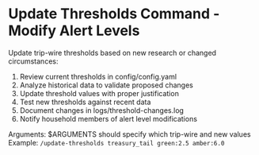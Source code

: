 # Update Thresholds Command - Modify Alert Levels

Update trip-wire thresholds based on new research or changed circumstances:

1. Review current thresholds in config/config.yaml
2. Analyze historical data to validate proposed changes
3. Update threshold values with proper justification
4. Test new thresholds against recent data
5. Document changes in logs/threshold-changes.log
6. Notify household members of alert level modifications

Arguments: $ARGUMENTS should specify which trip-wire and new values
Example: `/update-thresholds treasury_tail green:2.5 amber:6.0`
